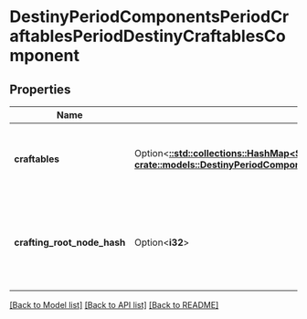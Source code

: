 # DestinyPeriodComponentsPeriodCraftablesPeriodDestinyCraftablesComponent

## Properties

Name | Type | Description | Notes
------------ | ------------- | ------------- | -------------
**craftables** | Option<[**::std::collections::HashMap<String, crate::models::DestinyPeriodComponentsPeriodCraftablesPeriodDestinyCraftableComponent>**](Destiny.Components.Craftables.DestinyCraftableComponent.md)> | A map of craftable item hashes to craftable item state components. | [optional]
**crafting_root_node_hash** | Option<**i32**> | The hash for the root presentation node definition of craftable item categories. | [optional]

[[Back to Model list]](../README.md#documentation-for-models) [[Back to API list]](../README.md#documentation-for-api-endpoints) [[Back to README]](../README.md)


